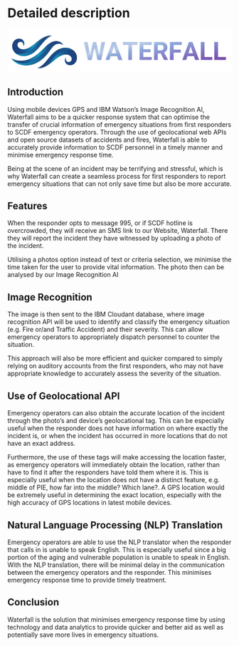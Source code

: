 

# Detailed description

![logo](/assets/logo.png)

## Introduction

Using mobile devices GPS and IBM Watson’s Image Recognition AI, Waterfall aims to be a quicker response system that can optimise the transfer of crucial information of emergency situations from first responders to SCDF emergency operators. Through the use of geolocational web APIs and open source datasets of accidents and fires, Waterfall is able to accurately provide information to SCDF personnel in a timely manner and minimise emergency response time.

Being at the scene of an incident may be terrifying and stressful, which is why Waterfall can create a seamless process for first responders to report emergency situations that can not only save time but also be more accurate.

## Features

When the responder opts to message 995, or if SCDF hotline is overcrowded, they will receive an SMS link to our Website, Waterfall. There they will report the incident they have witnessed by uploading a photo of the incident. 

Utilising a photos option instead of text or criteria selection, we minimise the time taken for the user to provide vital information. The photo then can be analysed by our Image Recognition AI

## Image Recognition

The image is then sent to the IBM Cloudant database, where image recognition API will be used to identify and classify the emergency situation (e.g. Fire or/and Traffic Accident) and their severity. This can allow emergency operators to appropriately dispatch personnel to counter the situation.

This approach will also be more efficient and quicker compared to simply relying on auditory accounts from the first responders, who may not have appropriate knowledge to accurately assess the severity of the situation.

## Use of Geolocational API

Emergency operators can also obtain the accurate location of the incident through the photo’s and device’s geolocational tag. This can be especially useful when the responder does not have information on where exactly the incident is, or when the incident has occurred in more locations that do not have an exact address.

Furthermore, the use of these tags will make accessing the location faster, as emergency operators will immediately obtain the location, rather than have to find it after the responders have told them where it is. This is especially useful when the location does not have a distinct feature, e.g. middle of PIE, how far into the middle? Which lane?. A GPS location would be extremely useful in determining the exact location, especially with the high accuracy of GPS locations in latest mobile devices.

## Natural Language Processing (NLP) Translation

Emergency operators are able to use the NLP translator when the responder that calls in is unable to speak English. This is especially useful since a big portion of the aging and vulnerable population is unable to speak in English. With the NLP translation, there will be minimal delay in the communication between the emergency operators and the responder. This minimises emergency response time to provide timely treatment.

## Conclusion

Waterfall is the solution that minimises emergency response time by using technology and data analytics to provide quicker and better aid as well as potentially save more lives in emergency situations.

